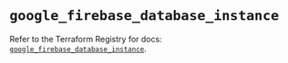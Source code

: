 # `google_firebase_database_instance`

Refer to the Terraform Registry for docs: [`google_firebase_database_instance`](https://registry.terraform.io/providers/hashicorp/google-beta/5.17.0/docs/resources/google_firebase_database_instance).
